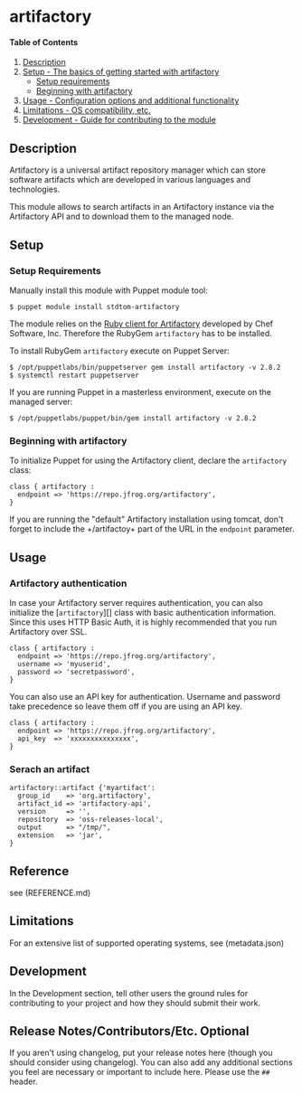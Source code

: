# artifactory


#### Table of Contents

1. [Description](#description)
2. [Setup - The basics of getting started with artifactory](#setup)
    * [Setup requirements](#setup-requirements)
    * [Beginning with artifactory](#beginning-with-artifactory)
3. [Usage - Configuration options and additional functionality](#usage)
4. [Limitations - OS compatibility, etc.](#limitations)
5. [Development - Guide for contributing to the module](#development)

## Description

Artifactory is a universal artifact repository manager which can store software artifacts which are developed in various
languages and technologies.

This module allows to search artifacts in an Artifactory instance via the Artifactory API and to download them to the managed node.

## Setup


### Setup Requirements

Manually install this module with Puppet module tool:

``` console
$ puppet module install stdtom-artifactory
``` 

The module relies on the [Ruby client for Artifactory](https://github.com/chef/artifactory-client) developed by Chef Software, Inc.
Therefore the RubyGem `artifactory` has to be installed.


To install RubyGem `artifactory` execute on Puppet Server:

``` console
$ /opt/puppetlabs/bin/puppetserver gem install artifactory -v 2.8.2
$ systemctl restart puppetserver
``` 

If you are running Puppet in a masterless environment, execute on the managed server:

``` console
$ /opt/puppetlabs/puppet/bin/gem install artifactory -v 2.8.2
``` 





### Beginning with artifactory

To initialize Puppet for using the Artifactory client, declare the `artifactory` class:

``` puppet
class { artifactory :
  endpoint => 'https://repo.jfrog.org/artifactory',
}
```

If you are running the "default" Artifactory installation using tomcat, don't forget to include the
+/artifactoy+ part of the URL in the `endpoint` parameter.



## Usage

### Artifactory authentication

In case your Artifactory server requires authentication, you can also initialize the [`artifactory`][] class with 
basic authentication information. Since this uses HTTP Basic Auth, it is highly recommended that you run Artifactory over SSL.

``` puppet
class { artifactory :
  endpoint => 'https://repo.jfrog.org/artifactory',
  username => 'myuserid',
  password => 'secretpassword',
}
```


You can also use an API key for authentication. Username and password take precedence so leave them off if you are using an API key.


``` puppet
class { artifactory :
  endpoint => 'https://repo.jfrog.org/artifactory',
  api_key  => 'xxxxxxxxxxxxxxx',
}
```

### Serach an artifact

``` puppet
artifactory::artifact {'myartifact':
  group_id    => 'org.artifactory',
  artifact_id => 'artifactory-api',
  version     => '',
  repository  => 'oss-releases-local',
  output      => "/tmp/",
  extension   => 'jar',
}
```


## Reference

see (REFERENCE.md)

## Limitations

For an extensive list of supported operating systems, see (metadata.json)

## Development

In the Development section, tell other users the ground rules for contributing to your project and how they should submit their work.

## Release Notes/Contributors/Etc. **Optional**

If you aren't using changelog, put your release notes here (though you should consider using changelog). You can also add any additional sections you feel are necessary or important to include here. Please use the `## ` header.

